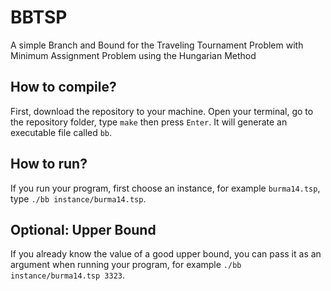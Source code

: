 # BBTSP
A simple Branch and Bound for the Traveling Tournament Problem with Minimum Assignment Problem using the Hungarian Method

## How to compile?
First, download the repository to your machine. Open your terminal, go to the repository folder, type `make` then press `Enter`. It will generate an executable file called `bb`.

## How to run?
If you run your program, first choose an instance, for example `burma14.tsp`, type `./bb instance/burma14.tsp`.

## Optional: Upper Bound
If you already know the value of a good upper bound, you can pass it as an argument when running your program, for example `./bb instance/burma14.tsp 3323`. 
